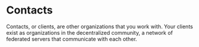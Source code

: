 # Contacts

Contacts, or clients, are other organizations that you work with. Your clients exist as organizations in the decentralized community, a network of federated servers that communicate with each other.

